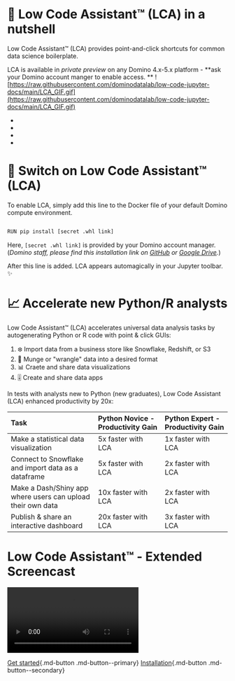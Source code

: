 # 🥜 Low Code Assistant™ (LCA) in a nutshell

Low Code Assistant™ (LCA) provides point-and-click shortcuts for common data science boilerplate. 

LCA is available in _private preview_ on any Domino 4.x-5.x platform - **ask your Domino account manger to enable access.
**
![https://raw.githubusercontent.com/dominodatalab/low-code-jupyter-docs/main/LCA_GIF.gif](https://raw.githubusercontent.com/dominodatalab/low-code-jupyter-docs/main/LCA_GIF.gif)

*
*
*
*

# 🚦 Switch on Low Code Assistant™ (LCA)

To enable LCA, simply add this line to the Docker file of your default Domino compute environment.

```py

RUN pip install [secret .whl link]

```

Here, `[secret .whl link]` is provided by your Domino account manager. (_Domino staff, please find this installation link on [GitHub](https://github.com/dominodatalab/low-code-assistant/blob/main/CHANGELOG.md) or [Google Drive](https://docs.google.com/document/d/1nfR9nZ2OrmnJrG8vvKNuLRsyDmj2Is2_ynZh1PMNXXA/edit?usp=sharing)._)

After this line is added. LCA appears automagically in your Jupyter toolbar. ✨

# 📈 Accelerate new Python/R analysts

Low Code Assistant™ (LCA) accelerates universal data analysis tasks by autogenerating Python or R code with point & click GUIs:

1. ❄️ Import data from a business store like Snowflake, Redshift, or S3
2. 🤠 Munge or "wrangle" data into a desired format
3. 📊 Craete and share data visualizations
4. 🎚️ Create and share data apps

In tests with analysts new to Python (new graduates), Low Code Assistant (LCA) enhanced productivity by 20x:

  
| Task                          | Python Novice - Productivity Gain       | Python Expert - Productivity Gain      |
| :---                          | :---                                    | :---          |
| Make a statistical data visualization                             | 5x faster with LCA     | 1x faster with LCA    |
| Connect to Snowflake and import data as a dataframe               | 5x faster with LCA     | 2x faster with LCA    |
| Make a Dash/Shiny app where users can upload their own data       | 10x faster with LCA    | 2x faster with LCA    |
| Publish & share an interactive dashboard                          | 20x faster with LCA    | 3x faster with LCA    |


# Low Code Assistant™ - Extended Screencast

<video controls autoplay>
  <source src="https://user-images.githubusercontent.com/1765949/185939829-2b99a7c9-10e7-4d67-8aa5-a2e1b9882a20.mp4" type="video/mp4">
</video>
<script>
    var video = document.querySelector('video');
    video.currentTime = 0.5;
</script>


<!-- This video shows how to

  * Initialize the Low Code Assistant™
  * Open the *'Load data'* UI from the Low Code Assistant™
  * Navigate to the `titanic.csv` file.
  * Click the file, to generate the `Pandas` code
 -->

[Get started](getting-started/loading-data/){.md-button .md-button--primary}
[Installation](install.md){.md-button .md-button--secondary}
